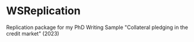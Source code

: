 # WSReplication
Replication package for my PhD Writing Sample "Collateral pledging in the credit market" (2023)
